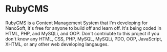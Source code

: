 RubyCMS
=======

RubyCMS is a Content Management System that I'm developing for NanoSoft, it's free for anyone to build off and learn off.
It's being coded in HTML, PHP, and MySQLi, and OOP.
Don't contriubte to this project if you don't know any HTML, CSS, PHP, MySQL, MySQLi, PDO, OOP, JavaScript, XHTML, or any
other web developing langauges.
